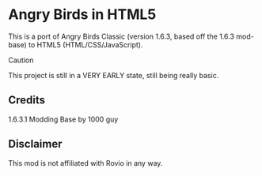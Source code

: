 # Angry Birds in HTML5
This is a port of Angry Birds Classic (version 1.6.3, based off the 1.6.3 mod-base) to HTML5 (HTML/CSS/JavaScript).

>[!CAUTION]
>This project is still in a VERY EARLY state, still
>being really basic.

## Credits
1.6.3.1 Modding Base by 1000 guy

## Disclaimer
This mod is not affiliated with Rovio in any way.
